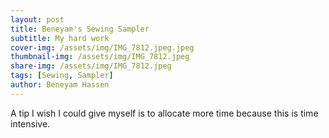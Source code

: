 ```yaml
---
layout: post
title: Beneyam's Sewing Sampler 
subtitle: My hard work
cover-img: /assets/img/IMG_7812.jpeg.jpeg
thumbnail-img: /assets/img/IMG_7812.jpeg
share-img: /assets/img/IMG_7812.jpeg
tags: [Sewing, Sampler]
author: Beneyam Hassen
---
```


A tip I wish I could give myself is to allocate more time because this is time intensive. 
